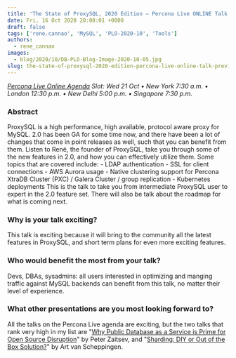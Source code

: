 ```yaml
---
title: 'The State of ProxySQL, 2020 Edition – Percona Live ONLINE Talk Preview'
date: Fri, 16 Oct 2020 20:08:01 +0000
draft: false
tags: ['rene.cannao', 'MySQL', 'PLO-2020-10', 'Tools']
authors:
  - rene_cannao
images:
  - blog/2020/10/DB-PLO-Blog-Image-2020-10-05.jpg
slug: the-state-of-proxysql-2020-edition-percona-live-online-talk-preview
---
```


_[Percona Live Online Agenda](https://www.percona.com/live/agenda) Slot: Wed 21 Oct • New York 7:30 a.m. • London 12:30 p.m. • New Delhi 5:00 p.m. • Singapore 7:30 p.m._

### Abstract

ProxySQL is a high performance, high available, protocol aware proxy for MySQL. 2.0 has been GA for some time now, and there have been a lot of changes that come in point releases as well, such that you can benefit from them. Listen to René, the founder of ProxySQL, take you through some of the new features in 2.0, and how you can effectively utilize them. Some topics that are covered include: - LDAP authentication - SSL for client connections - AWS Aurora usage - Native clustering support for Percona XtraDB Cluster (PXC) / Galera Cluster / group replication - Kubernetes deployments This is the talk to take you from intermediate ProxySQL user to expert in the 2.0 feature set. There will also be talk about the roadmap for what is coming next.

### Why is your talk exciting?

This talk is exciting because it will bring to the community all the latest features in ProxySQL, and short term plans for even more exciting features.

### Who would benefit the most from your talk?

Devs, DBAs, sysadmins: all users interested in optimizing and manging traffic against MySQL backends can benefit from this talk, no matter their level of experience.

### What other presentations are you most looking forward to?

All the talks on the Percona Live agenda are exciting, but the two talks that rank very high in my list are "[Why Public Database as a Service is Prime for Open Source Disruption](https://sched.co/eouq)" by Peter Zaitsev, and "[Sharding: DIY or Out of the Box Solution?](https://sched.co/ePpr)" by Art van Scheppingen.